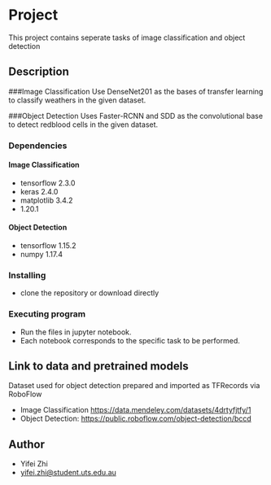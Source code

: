 # Project
This project contains seperate tasks of image classification and object detection

## Description
###Image Classification
Use DenseNet201 as the bases of transfer learning to classify weathers in the given dataset. 

###Object Detection
Uses Faster-RCNN and SDD as the convolutional base to detect redblood cells in the given dataset.

### Dependencies
#### Image Classification
* tensorflow 2.3.0
* keras 2.4.0
* matplotlib 3.4.2
* 1.20.1

#### Object Detection
* tensorflow 1.15.2
* numpy 1.17.4

### Installing
* clone the repository or download directly

### Executing program
* Run the files in jupyter notebook.
* Each notebook corresponds to the specific task to be performed.

## Link to data and pretrained models
Dataset used for object detection prepared and imported as TFRecords via RoboFlow
* Image Classification https://data.mendeley.com/datasets/4drtyfjtfy/1
* Object Detection: https://public.roboflow.com/object-detection/bccd

## Author
* Yifei Zhi
* yifei.zhi@student.uts.edu.au
